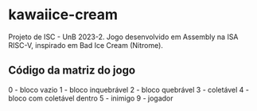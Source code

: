 # kawaiice-cream
Projeto de ISC - UnB 2023-2. Jogo desenvolvido em Assembly na ISA RISC-V, inspirado em Bad Ice Cream (Nitrome).



## Código da matriz do jogo
0 - bloco vazio
1 - bloco inquebrável
2 - bloco quebrável
3 - coletável
4 - bloco com coletável dentro
5 - inimigo
9 - jogador
